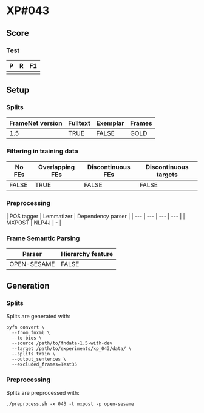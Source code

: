 # XP\#043

## Score

### Test
| P| R | F1 |
| --- | --- | --- |
|  |  | |

## Setup
### Splits
| FrameNet version | Fulltext | Exemplar | Frames
| --- | --- | --- | --- |
| 1.5 | TRUE | FALSE | GOLD |

### Filtering in training data
| No FEs | Overlapping FEs | Discontinuous FEs | Discontinuous targets |
| --- | --- | --- | --- |
| FALSE | TRUE | FALSE | FALSE |

### Preprocessing
| POS tagger | Lemmatizer | Dependency parser |
| --- | --- | --- | --- |
| MXPOST | NLP4J | - |

### Frame Semantic Parsing
| Parser | Hierarchy feature |
| --- | --- |
| OPEN-SESAME | FALSE |

## Generation
### Splits
Splits are generated with:
```
pyfn convert \
  --from fnxml \
  --to bios \
  --source /path/to/fndata-1.5-with-dev
  --target /path/to/experiments/xp_043/data/ \
  --splits train \
  --output_sentences \
  --excluded_frames=Test35
```

### Preprocessing
Splits are preprocessed with:
```
./preprocess.sh -x 043 -t mxpost -p open-sesame
```
